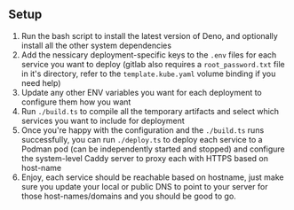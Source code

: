 ## Setup

1. Run the bash script to install the latest version of Deno, and optionally install all the other system dependencies
2. Add the nessicary deployment-specific keys to the `.env` files for each service you want to deploy (gitlab also requires a `root_password.txt` file in it's directory, refer to the `template.kube.yaml` volume binding if you need help)
3. Update any other ENV variables you want for each deployment to configure them how you want
4. Run `./build.ts` to compile all the temporary artifacts and select which services you want to include for deployment
5. Once you're happy with the configuration and the `./build.ts` runs successfully, you can run `./deploy.ts` to deploy each service to a Podman pod (can be independently started and stopped) and configure the system-level Caddy server to proxy each with HTTPS based on host-name
6. Enjoy, each service should be reachable based on hostname, just make sure you update your local or public DNS to point to your server for those host-names/domains and you should be good to go.
